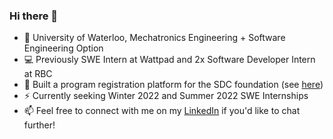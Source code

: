 ### Hi there 👋

- 🏫 University of Waterloo, Mechatronics Engineering + Software Engineering Option
- 💻 Previously SWE Intern at Wattpad and 2x Software Developer Intern at RBC
- 🔭 Built a program registration platform for the SDC foundation (see [here](https://github.com/uwblueprint/social-diversity-for-children))
- ⚡ Currently seeking Winter 2022 and Summer 2022 SWE Internships
- 📫 Feel free to connect with me on my [LinkedIn](https://www.linkedin.com/in/mahadzaryab/) if you'd like to chat further!
